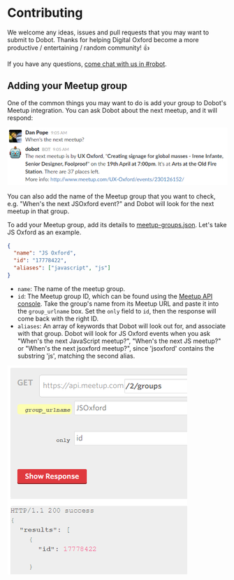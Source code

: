 # Contributing

We welcome any ideas, issues and pull requests that you may want to submit to Dobot. Thanks for helping Digital Oxford become a more productive / entertaining / random community! :+1:

If you have any questions, [come chat with us in #robot](https://digitaloxford.slack.com/messages/robot/).

## Adding your Meetup group

One of the common things you may want to do is add your group to Dobot's Meetup integration. You can ask Dobot about the next meetup, and it will respond:

![Dobot's response to "When's the next meetup?](readme/images/next_meetup.png)

You can also add the name of the Meetup group that you want to check, e.g. "When's the next JSOxford event?" and Dobot will look for the next meetup in that group.

To add your Meetup group, add its details to [meetup-groups.json](meetup-groups.json). Let's take JS Oxford as an example.

```json
{
  "name": "JS Oxford",
  "id": "17778422",
  "aliases": ["javascript", "js"]
}
```

- `name`: The name of the meetup group.
- `id`: The Meetup group ID, which can be found using the [Meetup API console](https://secure.meetup.com/meetup_api/console/?path=/2/groups). Take the group's name from its Meetup URL and paste it into the `group_urlname` box. Set the `only` field to `id`, then the response will come back with the right ID.
- `aliases`: An array of keywords that Dobot will look out for, and associate with that group. Dobot will look for JS Oxford events when you ask "When's the next JavaScript meetup?", "When's the next JS meetup?" or "When's the next jsoxford meetup?", since 'jsoxford' contains the substring 'js', matching the second alias.

![Getting the Meetup Group ID from the API console](readme/images/api_console.png)
